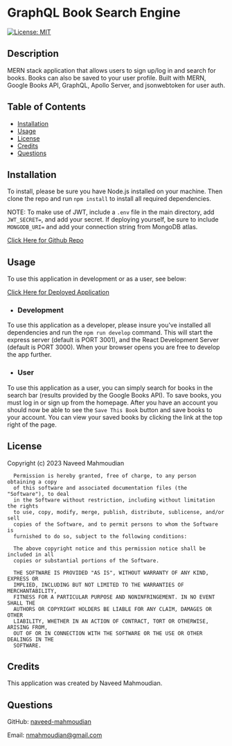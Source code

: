 # GraphQL Book Search Engine

[![License: MIT](https://img.shields.io/badge/License-MIT-yellow.svg)](https://opensource.org/licenses/MIT)

## Description

MERN stack application that allows users to sign up/log in and search for books. Books can also be saved to your user profile. Built with MERN, Google Books API, GraphQL, Apollo Server, and jsonwebtoken for user auth.

## Table of Contents

- [Installation](#installation)
- [Usage](#usage)
- [License](#license)
- [Credits](#credits)
- [Questions](#questions)

## Installation

To install, please be sure you have Node.js installed on your machine. Then clone the repo and run `npm install` to install all required dependencies.

NOTE: To make use of JWT, include a `.env` file in the main directory, add `JWT_SECRET=`, and add your secret. If deploying yourself, be sure to include `MONGODB_URI=` and add your connection string from MongoDB atlas.

[Click Here for Github Repo](https://github.com/naveed-mahmoudian/GraphQL-Book-Search-Engine)

## Usage

To use this application in development or as a user, see below:

[Click Here for Deployed Application]()

- ### Development

To use this application as a developer, please insure you've installed all dependencies and run the `npm run develop` command. This will start the express server (default is PORT 3001), and the React Development Server (default is PORT 3000). When your browser opens you are free to develop the app further.

- ### User

To use this application as a user, you can simply search for books in the search bar (results provided by the Google Books API). To save books, you must log in or sign up from the homepage. After you have an account you should now be able to see the `Save This Book` button and save books to your account. You can view your saved books by clicking the link at the top right of the page.

## License

Copyright (c) 2023 Naveed Mahmoudian

      Permission is hereby granted, free of charge, to any person obtaining a copy
      of this software and associated documentation files (the "Software"), to deal
      in the Software without restriction, including without limitation the rights
      to use, copy, modify, merge, publish, distribute, sublicense, and/or sell
      copies of the Software, and to permit persons to whom the Software is
      furnished to do so, subject to the following conditions:

      The above copyright notice and this permission notice shall be included in all
      copies or substantial portions of the Software.

      THE SOFTWARE IS PROVIDED "AS IS", WITHOUT WARRANTY OF ANY KIND, EXPRESS OR
      IMPLIED, INCLUDING BUT NOT LIMITED TO THE WARRANTIES OF MERCHANTABILITY,
      FITNESS FOR A PARTICULAR PURPOSE AND NONINFRINGEMENT. IN NO EVENT SHALL THE
      AUTHORS OR COPYRIGHT HOLDERS BE LIABLE FOR ANY CLAIM, DAMAGES OR OTHER
      LIABILITY, WHETHER IN AN ACTION OF CONTRACT, TORT OR OTHERWISE, ARISING FROM,
      OUT OF OR IN CONNECTION WITH THE SOFTWARE OR THE USE OR OTHER DEALINGS IN THE
      SOFTWARE.

## Credits

This application was created by Naveed Mahmoudian.

## Questions

GitHub: [naveed-mahmoudian](https://www.github.com/naveed-mahmoudian/)

Email: nmahmoudian@gmail.com
